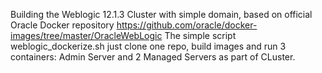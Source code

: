 Building the Weblogic 12.1.3 Cluster with simple domain, based on official Oracle Docker repository https://github.com/oracle/docker-images/tree/master/OracleWebLogic
The simple script weblogic_dockerize.sh just clone one repo, build images and run 3 containers: Admin Server and 2 Managed Servers as part of CLuster.
